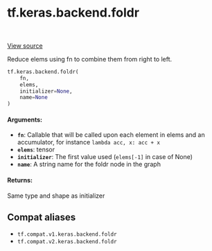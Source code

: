 <div itemscope itemtype="http://developers.google.com/ReferenceObject">
<meta itemprop="name" content="tf.keras.backend.foldr" />
<meta itemprop="path" content="Stable" />
</div>

# tf.keras.backend.foldr

<!-- Insert buttons and diff -->

<table class="tfo-notebook-buttons tfo-api" align="left">
</table>

<a target="_blank" href="/code/stable/tensorflow/python/keras/backend.py">View source</a>



Reduce elems using fn to combine them from right to left.

``` python
tf.keras.backend.foldr(
    fn,
    elems,
    initializer=None,
    name=None
)
```



<!-- Placeholder for "Used in" -->


#### Arguments:


* <b>`fn`</b>: Callable that will be called upon each element in elems and an
    accumulator, for instance `lambda acc, x: acc + x`
* <b>`elems`</b>: tensor
* <b>`initializer`</b>: The first value used (`elems[-1]` in case of None)
* <b>`name`</b>: A string name for the foldr node in the graph


#### Returns:

Same type and shape as initializer


## Compat aliases

* `tf.compat.v1.keras.backend.foldr`
* `tf.compat.v2.keras.backend.foldr`

